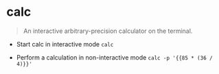 # calc
> An interactive arbitrary-precision calculator on the terminal.

- Start calc in interactive mode
`calc`

- Perform a calculation in non-interactive mode
`calc -p '{{85 * (36 / 4)}}'`
